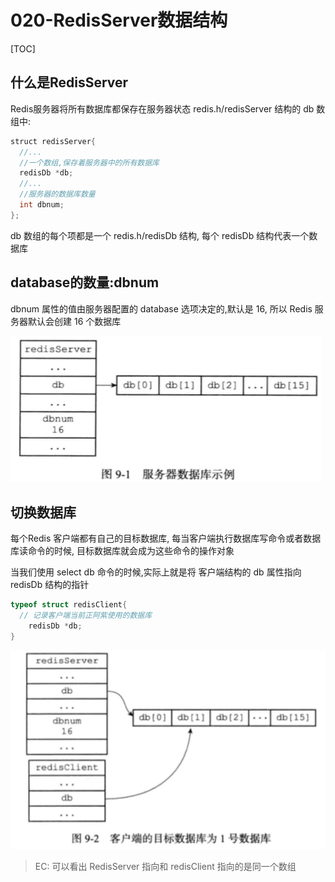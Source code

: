 # 020-RedisServer数据结构

[TOC]

## 什么是RedisServer

Redis服务器将所有数据库都保存在服务器状态 redis.h/redisServer 结构的 db 数组中:

```java
struct redisServer{
  //...
  //一个数组,保存着服务器中的所有数据库
  redisDb *db;
  //...
  //服务器的数据库数量
  int dbnum;
};
```

db 数组的每个项都是一个 redis.h/redisDb 结构, 每个 redisDb 结构代表一个数据库

## database的数量:dbnum

dbnum 属性的值由服务器配置的 database 选项决定的,默认是 16, 所以 Redis 服务器默认会创建 16 个数据库

![image-20200817134407889](../../../../assets/image-20200817134407889.png)

## 切换数据库

每个Redis 客户端都有自己的目标数据库, 每当客户端执行数据库写命令或者数据库读命令的时候, 目标数据库就会成为这些命令的操作对象

当我们使用 select db 命令的时候,实际上就是将 客户端结构的 db 属性指向 redisDb 结构的指针

```c
typeof struct redisClient{
  // 记录客户端当前正阿紫使用的数据库
	redisDb *db;
}
```

![image-20200817134745151](../../../../assets/image-20200817134745151.png)

> EC: 可以看出 RedisServer 指向和 redisClient 指向的是同一个数组